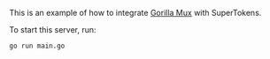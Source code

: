 This is an example of how to integrate [Gorilla Mux](https://github.com/gorilla/mux) with SuperTokens.

To start this server, run:
```
go run main.go
```